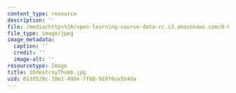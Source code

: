 ```yaml
---
content_type: resource
description: ''
file: /media/https%3A/open-learning-course-data-rc.s3.amazonaws.com/8-02-physics-ii-electricity-and-magnetism-spring-2007/6510520c10e249de7f68569f6ce5b4da_16destroyThumb.jpg
file_type: image/jpeg
image_metadata:
  caption: ''
  credit: ''
  image-alt: ''
resourcetype: Image
title: 16destroyThumb.jpg
uid: 6510520c-10e2-49de-7f68-569f6ce5b4da
---
```

